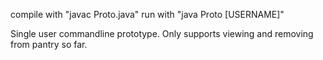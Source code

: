 compile with "javac Proto.java"
run with "java Proto [USERNAME]"

Single user commandline prototype. Only supports viewing and removing from pantry so far.
